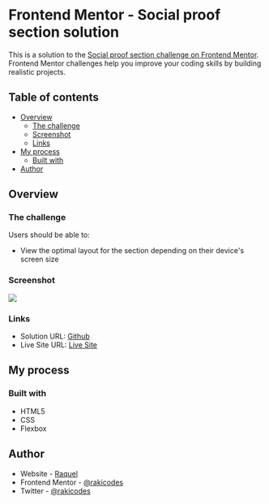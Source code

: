 # Frontend Mentor - Social proof section solution

This is a solution to the [Social proof section challenge on Frontend Mentor](https://www.frontendmentor.io/challenges/social-proof-section-6e0qTv_bA). Frontend Mentor challenges help you improve your coding skills by building realistic projects. 

## Table of contents

- [Overview](#overview)
  - [The challenge](#the-challenge)
  - [Screenshot](#screenshot)
  - [Links](#links)
- [My process](#my-process)
  - [Built with](#built-with)
- [Author](#author)
## Overview

### The challenge

Users should be able to:

- View the optimal layout for the section depending on their device's screen size

### Screenshot

![](./screenshot.jpg)


### Links

- Solution URL: [Github](https://github.com/rakicodes/frontendmentor/tree/main/socialproofsection)
- Live Site URL: [Live Site](https://frontendmentorchallenges-rakicodes.netlify.app/socialproofsection/)

## My process

### Built with

- HTML5
- CSS
- Flexbox

## Author

- Website - [Raquel](https://raquelgo.netlify.app/)
- Frontend Mentor - [@rakicodes](https://www.frontendmentor.io/profile/rakicodes)
- Twitter - [@rakicodes](https://www.twitter.com/rakicodes)

